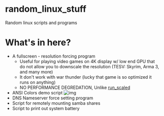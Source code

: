 # random_linux_stuff
Random linux scripts and programs

# What's in here?
 - A fullscreen - resolution forcing program
   - Useful for playing video games on 4K display w/ low end GPU that do not allow you to downscale the resolution (TESV: Skyrim, Arma 3, and many more)
   - It don't work with war thunder (lucky that game is so optimized it runs on anything)
   - NO PERFORMANCE DEGREDATION, Unlike [run_scaled](https://github.com/kaueraal/run_scaled)
 - ANSI Colors demo script ![img](https://i.imgur.com/iMla1pb.png)
 - DNS Nameserver force setting program
 - Script for remotely mounting samba shares
 - Script to print out system battery
